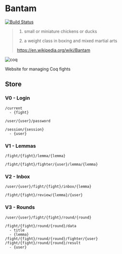 Bantam
======

[![Build Status](https://travis-ci.org/charleso/bantam.svg?branch=master)](https://travis-ci.org/charleso/bantam)

> 1. small or miniature chickens or ducks
>
> 2. a weight class in boxing and mixed martial arts
>
> https://en.wikipedia.org/wiki/Bantam

![coq](https://avatars0.githubusercontent.com/u/621198?v=3&s=400)

Website for managing Coq fights


## Store

### V0 - Login

```
/current
  - {fight}

/user/{user}/password

/session/{session}
  - {user}
```

### V1 - Lemmas

```
/fight/{fight}/lemma/{lemma}

/fight/{fight}/fighter/{user}/lemma/{lemma}
```

### V2 - Inbox

```
/user/{user}/fight/{fight}/inbox/{lemma}

/fight/{fight}/review/{lemma}/{user}
```

### V3 - Rounds

```
/user/{user}/fight/{fight}/round/{round}

/fight/{fight}/round/{round}/data
  - title
  - {lemma}
/fight/{fight}/round/{round}/fighter/{user}
/fight/{fight}/round/{round}/result
  - {user}
```
